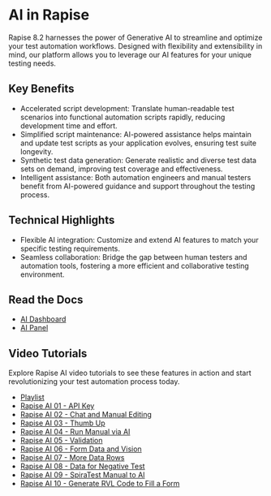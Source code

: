 # AI in Rapise

<div class="ai-watermark">
</div>

Rapise 8.2 harnesses the power of Generative AI to streamline and optimize your test automation workflows. Designed with flexibility and extensibility in mind, our platform allows you to leverage our AI features for your unique testing needs.

## Key Benefits

- Accelerated script development: Translate human-readable test scenarios into functional automation scripts rapidly, reducing development time and effort.
- Simplified script maintenance: AI-powered assistance helps maintain and update test scripts as your application evolves, ensuring test suite longevity.
- Synthetic test data generation: Generate realistic and diverse test data sets on demand, improving test coverage and effectiveness.
- Intelligent assistance: Both automation engineers and manual testers benefit from AI-powered guidance and support throughout the testing process.

## Technical Highlights

- Flexible AI integration: Customize and extend AI features to match your specific testing requirements.
- Seamless collaboration: Bridge the gap between human testers and automation tools, fostering a more efficient and collaborative testing environment.

## Read the Docs

- [AI Dashboard](../Guide/ai_dashboard.md#ai-dashboard)
- [AI Panel](../Guide/ai_dashboard.md#ai-panel)

## Video Tutorials

Explore Rapise AI video tutorials to see these features in action and start revolutionizing your test automation process today.

- [Playlist](https://www.youtube.com/playlist?list=PL1GncVUgF5nsm6OxusGnzY8iBE-nEp36C)
- [Rapise AI 01 - API Key](https://youtu.be/ztMQsWBDfAg)
- [Rapise AI 02 - Chat and Manual Editing](https://youtu.be/iUZ24aKJ-FQ)
- [Rapise AI 03 - Thumb Up](https://youtu.be/-yCvrWcI_KM)
- [Rapise AI 04 - Run Manual via AI](https://youtu.be/xf6ZlXE-Br8)
- [Rapise AI 05 - Validation](https://youtu.be/XC6EzAGX81k)
- [Rapise AI 06 - Form Data and Vision](https://youtu.be/8N_JSfyTpC4)
- [Rapise AI 07 - More Data Rows](https://youtu.be/00yfYC4myMo)
- [Rapise AI 08 - Data for Negative Test](https://youtu.be/GbyeZAdSg4c)
- [Rapise AI 09 - SpiraTest Manual to AI](https://youtu.be/ZXm8v6uQCoE)
- [Rapise AI 10 - Generate RVL Code to Fill a Form](https://youtu.be/FF3aS8418Bc)

